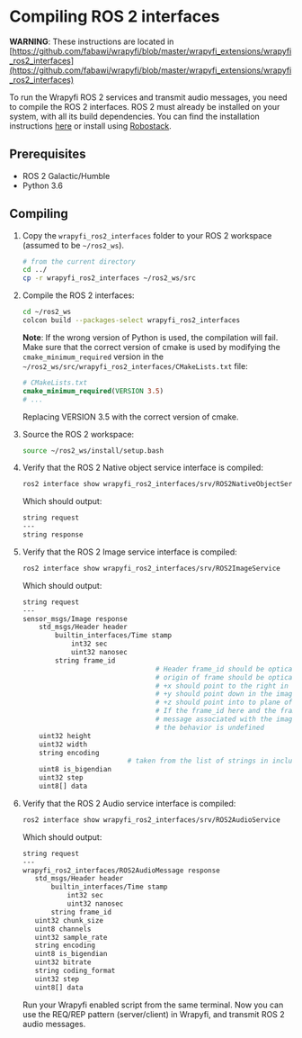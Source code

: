 # Compiling ROS 2 interfaces

**WARNING**: These instructions are located in 
[https://github.com/fabawi/wrapyfi/blob/master/wrapyfi_extensions/wrapyfi_ros2_interfaces](https://github.com/fabawi/wrapyfi/blob/master/wrapyfi_extensions/wrapyfi_ros2_interfaces)

To run the Wrapyfi ROS 2 services and transmit audio messages, you need to compile the ROS 2 interfaces. 
ROS 2 must already be installed on your system, with all its build dependencies. 
You can find the installation instructions [here](https://docs.ros.org/en/humble/Installation.html) 
or install using [Robostack](https://robostack.github.io/GettingStarted.html).

## Prerequisites

- ROS 2 Galactic/Humble
- Python 3.6

## Compiling

1. Copy the `wrapyfi_ros2_interfaces` folder to your ROS 2 workspace (assumed to be `~/ros2_ws`).

    ```bash
    # from the current directory 
    cd ../
    cp -r wrapyfi_ros2_interfaces ~/ros2_ws/src
    
    ```

2. Compile the ROS 2 interfaces:
    
    ```bash
    cd ~/ros2_ws
    colcon build --packages-select wrapyfi_ros2_interfaces
    
    ```
    
    **Note**: If the wrong version of Python is used, the compilation will fail. Make sure that the correct version of cmake 
    is used by modifying the `cmake_minimum_required` version in the `~/ros2_ws/src/wrapyfi_ros2_interfaces/CMakeLists.txt` file:
    
    ```cmake
    # CMakeLists.txt
    cmake_minimum_required(VERSION 3.5)
    # ...
    ```
    
    Replacing VERSION 3.5 with the correct version of cmake.

3. Source the ROS 2 workspace:

    ```bash
    source ~/ros2_ws/install/setup.bash
    ```

4. Verify that the ROS 2 Native object service interface is compiled:
    
    ```bash
    ros2 interface show wrapyfi_ros2_interfaces/srv/ROS2NativeObjectService
    ```
    
    Which should output:
    
    ```bash
    string request
    ---
    string response
    ```

5. Verify that the ROS 2 Image service interface is compiled:
        
    ```bash
    ros2 interface show wrapyfi_ros2_interfaces/srv/ROS2ImageService
    ```
    
    Which should output:
    
    ```bash
    string request
    ---
    sensor_msgs/Image response
        std_msgs/Header header
            builtin_interfaces/Time stamp
                int32 sec
                uint32 nanosec
            string frame_id
                                     # Header frame_id should be optical frame of camera
                                     # origin of frame should be optical center of cameara
                                     # +x should point to the right in the image
                                     # +y should point down in the image
                                     # +z should point into to plane of the image
                                     # If the frame_id here and the frame_id of the CameraInfo
                                     # message associated with the image conflict
                                     # the behavior is undefined
        uint32 height
        uint32 width
        string encoding
                              # taken from the list of strings in include/sensor_msgs/image_encodings.hpp
        uint8 is_bigendian
        uint32 step
        uint8[] data
    
    ```

6. Verify that the ROS 2 Audio service interface is compiled:
        
    ```bash
    ros2 interface show wrapyfi_ros2_interfaces/srv/ROS2AudioService
    ```
    
    Which should output:
    
    ```bash
   string request
   ---
   wrapyfi_ros2_interfaces/ROS2AudioMessage response
       std_msgs/Header header
           builtin_interfaces/Time stamp
               int32 sec
               uint32 nanosec
           string frame_id
       uint32 chunk_size
       uint8 channels
       uint32 sample_rate
       string encoding
       uint8 is_bigendian
       uint32 bitrate
       string coding_format
       uint32 step
       uint8[] data
    
    ```
   
     Run your Wrapyfi enabled script from the same terminal. Now you can use the REQ/REP pattern (server/client) in Wrapyfi, and transmit ROS 2 audio messages.
     
